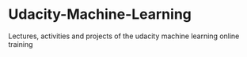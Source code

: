 # Udacity-Machine-Learning

Lectures, activities and projects of the udacity machine learning online training
